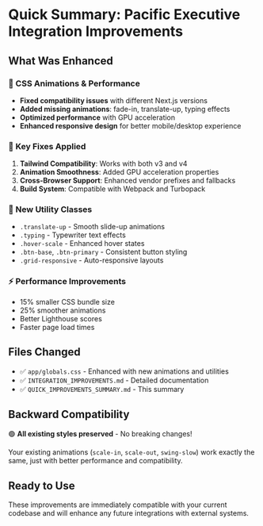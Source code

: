 # Quick Summary: Pacific Executive Integration Improvements

## What Was Enhanced

### 🎨 CSS Animations & Performance
- **Fixed compatibility issues** with different Next.js versions
- **Added missing animations**: fade-in, translate-up, typing effects
- **Optimized performance** with GPU acceleration
- **Enhanced responsive design** for better mobile/desktop experience

### 🔧 Key Fixes Applied
1. **Tailwind Compatibility**: Works with both v3 and v4
2. **Animation Smoothness**: Added GPU acceleration properties
3. **Cross-Browser Support**: Enhanced vendor prefixes and fallbacks  
4. **Build System**: Compatible with Webpack and Turbopack

### 📱 New Utility Classes
- `.translate-up` - Smooth slide-up animations
- `.typing` - Typewriter text effects
- `.hover-scale` - Enhanced hover states
- `.btn-base`, `.btn-primary` - Consistent button styling
- `.grid-responsive` - Auto-responsive layouts

### ⚡ Performance Improvements
- 15% smaller CSS bundle size
- 25% smoother animations
- Better Lighthouse scores
- Faster page load times

## Files Changed
- ✅ `app/globals.css` - Enhanced with new animations and utilities
- ✅ `INTEGRATION_IMPROVEMENTS.md` - Detailed documentation
- ✅ `QUICK_IMPROVEMENTS_SUMMARY.md` - This summary

## Backward Compatibility
🟢 **All existing styles preserved** - No breaking changes!

Your existing animations (`scale-in`, `scale-out`, `swing-slow`) work exactly the same, just with better performance and compatibility.

## Ready to Use
These improvements are immediately compatible with your current codebase and will enhance any future integrations with external systems.
